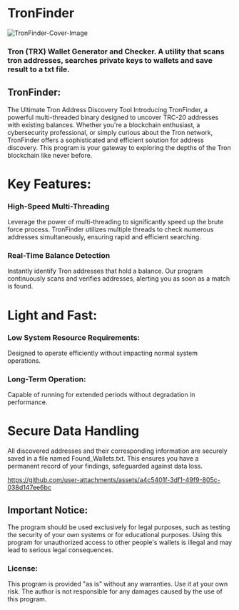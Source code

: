 # TronFinder
![TronFinder-Cover-Image](https://github.com/user-attachments/assets/aab61bb0-6324-4893-8ff9-d384dfbb7eb1)

### Tron (TRX) Wallet Generator and Checker. A utility that scans tron addresses, searches private keys to wallets and save result to a txt file.

## TronFinder: 
The Ultimate Tron Address Discovery Tool Introducing TronFinder, a powerful multi-threaded binary designed to uncover TRC-20 addresses with existing balances. Whether you're a blockchain enthusiast, a cybersecurity professional, or simply curious about the Tron network, TronFinder offers a sophisticated and efficient solution for address discovery. This program is your gateway to exploring the depths of the Tron blockchain like never before.

# Key Features: 
### High-Speed Multi-Threading
Leverage the power of multi-threading to significantly speed up the brute force process. TronFinder utilizes multiple threads to check numerous addresses simultaneously, ensuring rapid and efficient searching. 

### Real-Time Balance Detection
Instantly identify Tron addresses that hold a balance. Our program continuously scans and verifies addresses, alerting you as soon as a match is found. 

# Light and Fast:
### Low System Resource Requirements: 
Designed to operate efficiently without impacting normal system operations.

### Long-Term Operation: 
Capable of running for extended periods without degradation in performance.

# Secure Data Handling
All discovered addresses and their corresponding information are securely saved in a file named Found_Wallets.txt. This ensures you have a permanent record of your findings, safeguarded against data loss.



https://github.com/user-attachments/assets/a4c5401f-3df1-49f9-805c-038d147ee6bc


## Important Notice:
The program should be used exclusively for legal purposes, such as testing the security of your own systems or for educational purposes. Using this program for unauthorized access to other people's wallets is illegal and may lead to serious legal consequences.
 
### License:
This program is provided "as is" without any warranties. Use it at your own risk. The author is not responsible for any damages caused by the use of this program.
